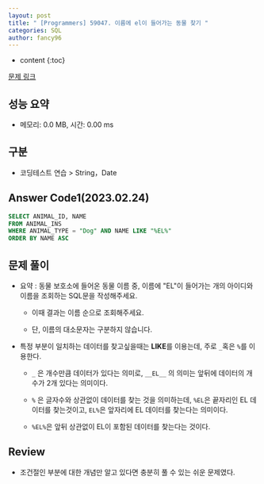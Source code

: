 ```yaml
---
layout: post
title: " [Programmers] 59047. 이름에 el이 들어가는 동물 찾기 "
categories: SQL
author: fancy96
---
```

* content
{:toc}

[문제 링크](https://school.programmers.co.kr/learn/courses/30/lessons/59047)

## 성능 요약

* 메모리: 0.0 MB, 시간: 0.00 ms

## 구분

* 코딩테스트 연습 > String，Date

## Answer Code1(2023.02.24)

```sql
SELECT ANIMAL_ID, NAME
FROM ANIMAL_INS
WHERE ANIMAL_TYPE = "Dog" AND NAME LIKE "%EL%"  
ORDER BY NAME ASC
```

## 문제 풀이

* 요약 : 동물 보호소에 들어온 동물 이름 중, 이름에 "EL"이 들어가는 개의 아이디와 이름을 조회하는 SQL문을 작성해주세요.

  * 이때 결과는 이름 순으로 조회해주세요. 
  
  * 단, 이름의 대소문자는 구분하지 않습니다.

* 특정 부분이 일치하는 데이터를 찾고싶을때는 **LIKE**를 이용는데, 주로 `_`혹은 `%`를 이용한다.

    * `_` 은 개수만큼 데이터가 있다는 의미로, `__EL__` 의 의미는 앞뒤에 데이터의 개수가 2개 있다는 의미이다.

    * `%` 은 글자수와 상관없이 데이터를 찾는 것을 의미하는데, `%EL`은 끝자리인 EL 데이터를 찾는것이고, `EL%`은 앞자리에 EL 데이터를 찾는다는 의미이다.

    * `%EL%`은 앞뒤 상관없이 EL이 포함된 데이터를 찾는다는 것이다.

## Review

* 조건절인 부분에 대한 개념만 알고 있다면 충분히 풀 수 있는 쉬운 문제였다.